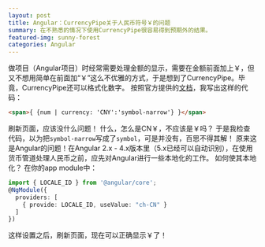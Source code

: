 ```yaml
---
layout: post
title: Angular：CurrencyPipe关于人民币符号￥的问题
summary: 在不熟悉的情况下使用CurrencyPipe很容易得到预期外的结果。
featured-img: sunny-forest
categories: Angular
---
```


做项目（Angular项目）时经常需要处理金额的显示，需要在金额前面加上￥，但又不想用简单在前面加“￥”这么不优雅的方式，于是想到了CurrencyPipe。毕竟，CurrencyPipe还可以格式化数字。
按照官方提供的[文档](https://www.angular.cn/api/common/CurrencyPipe)，我写出这样的代码：
```html
<span>{ {num | currency: 'CNY':'symbol-narrow'} }</span>
```
刷新页面，应该没什么问题！
什么，怎么是CN￥，不应该是￥吗？
于是我检查代码，以为把`symbol-narrow`写成了`symbol`，可是并没有，百思不得其解！
原来这是Angular的问题！在Angular 2.x - 4.x版本里（5.x已经可以自动识别），在使用货币管道处理人民币之前，应先对Angular进行一些本地化的工作。
如何使其本地化？
在你的app module中：
```typescript
import { LOCALE_ID } from '@angular/core';
@NgModule({
  providers: [
    { provide: LOCALE_ID, useValue: "ch-CN" }
  ]
})
```
这样设置之后，刷新页面，现在可以正确显示￥了！